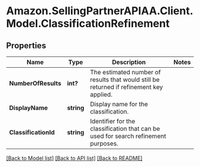 # Amazon.SellingPartnerAPIAA.Client.Model.ClassificationRefinement
## Properties

Name | Type | Description | Notes
------------ | ------------- | ------------- | -------------
**NumberOfResults** | **int?** | The estimated number of results that would still be returned if refinement key applied. | 
**DisplayName** | **string** | Display name for the classification. | 
**ClassificationId** | **string** | Identifier for the classification that can be used for search refinement purposes. | 

[[Back to Model list]](../README.md#documentation-for-models) [[Back to API list]](../README.md#documentation-for-api-endpoints) [[Back to README]](../README.md)

